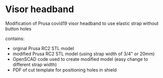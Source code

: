 # Visor headband

Modification of Prusa covid19 visor headband to use elastic strap without button holes

contains:
* orginal Prusa RC2 STL model
* modified Prusa RC2 STL model (using strap width of 3/4" or 20mm)
* OpenSCAD code used to create modified model (easy change to different strap width)
* PDF of cut template for positioning holes in shield
